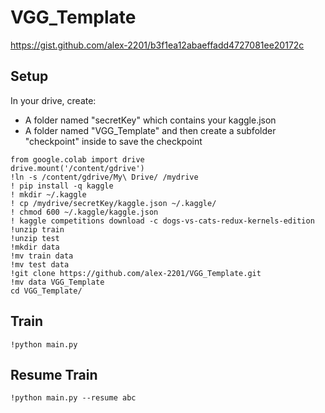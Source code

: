 # VGG_Template

https://gist.github.com/alex-2201/b3f1ea12abaeffadd4727081ee20172c

## Setup

In your drive, create:
- A folder named "secretKey" which contains your kaggle.json
- A folder named "VGG_Template" and then create a subfolder "checkpoint" inside to save the checkpoint

```console
from google.colab import drive
drive.mount('/content/gdrive')
!ln -s /content/gdrive/My\ Drive/ /mydrive
! pip install -q kaggle
! mkdir ~/.kaggle
! cp /mydrive/secretKey/kaggle.json ~/.kaggle/
! chmod 600 ~/.kaggle/kaggle.json
! kaggle competitions download -c dogs-vs-cats-redux-kernels-edition
!unzip train
!unzip test
!mkdir data
!mv train data
!mv test data
!git clone https://github.com/alex-2201/VGG_Template.git
!mv data VGG_Template
cd VGG_Template/
```
## Train
```console
!python main.py
```

## Resume Train
```console
!python main.py --resume abc
```

